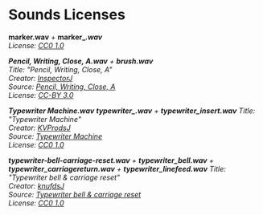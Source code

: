 # Sounds Licenses

**marker.wav** + **marker_<i>.wav**  
License: [CC0 1.0](https://creativecommons.org/publicdomain/zero/1.0/legalcode)  

**Pencil, Writing, Close, A.wav** + **brush.wav**  
Title: "Pencil, Writing, Close, A"  
Creator: [InspectorJ](https://freesound.org/people/InspectorJ/)  
Source: [Pencil, Writing, Close, A](https://freesound.org/people/InspectorJ/sounds/398271/)  
License: [CC-BY 3.0](https://creativecommons.org/licenses/by/3.0/legalcode)  

**Typewriter Machine.wav** **typewriter_<i>.wav** + **typewriter_insert.wav**
Title: "Typewriter Machine"  
Creator: [KVProdsJ](https://freesound.org/people/KVProds/)  
Source: [Typewriter Machine](https://freesound.org/people/KVProds/sounds/535891/)  
License: [CC0 1.0](https://creativecommons.org/publicdomain/zero/1.0/legalcode)  

**typewriter-bell-carriage-reset.wav** + **typewriter_bell.wav** + **typewriter_carriagereturn.wav** + **typewriter_linefeed.wav**
Title: "Typewriter bell & carriage reset"  
Creator: [knufdsJ](https://freesound.org/people/knufds/)  
Source: [Typewriter bell & carriage reset](https://freesound.org/people/knufds/sounds/345955/)  
License: [CC0 1.0](https://creativecommons.org/publicdomain/zero/1.0/legalcode)  
